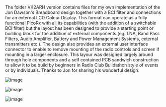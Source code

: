 The folder VK2ARH version contains files for my own implementation of the Jon Dawson's Breadboard design together with a BCI filter and connections for an external LCD Colour Display. This format can operate as a fully functional PicoRx with all its capabilities (with the addition of a switchable BCI filter) but the layout has been designed to provide a starting point or building block for the addition of external components (eg: LNA, Band Pass Filters, Audio Amplifier, Battery and Power Management Systems, external transmitters etc.). The design also provides an external user interface connector to enable to remove mounting of the radio controls and screen if mounting in a larger enclosure. This layour was designed largely around through hole components and a self contained PCB sandwich construction to allow it to be build by beginners in Radio Club Buildathon style of events or by individuals. Thanks to Jon for sharing his wonderful design.

![image](https://github.com/user-attachments/assets/7fb1e6b3-852a-47bb-a908-1c0bf4c73992)

![image](https://github.com/user-attachments/assets/8ab239c7-7acb-46b5-b197-699fb2ad80ab)

![image](https://github.com/user-attachments/assets/42dc6961-5f6b-4801-99db-9ea4f7af921e)

